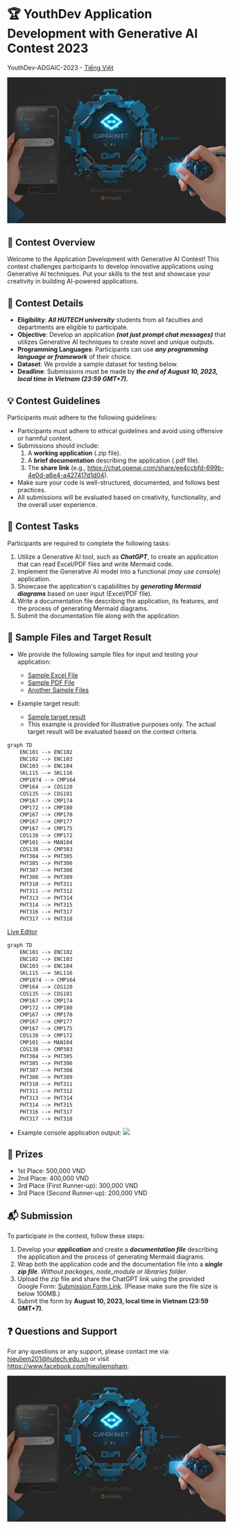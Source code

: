 # 🏆 YouthDev Application Development with Generative AI Contest 2023
YouthDev-ADGAIC-2023 - [Tiếng Việt](https://github.com/hutechbmtoan/youthdev-generative-ai-contest-2023/blob/main/README-vi.md)

![Contest Logo](contest_logo.jpg)

## 🚀 Contest Overview

Welcome to the Application Development with Generative AI Contest! This contest challenges participants to develop innovative applications using Generative AI techniques. Put your skills to the test and showcase your creativity in building AI-powered applications.

## 📝 Contest Details
- **Eligibility**: ***All HUTECH university*** students from all faculties and departments are eligible to participate.
- **Objective**: Develop an application ***(not just prompt chat messages)*** that utilizes Generative AI techniques to create novel and unique outputs.
- **Programming Languages**: Participants can use ***any programming language or framework*** of their choice.
- **Dataset**: We provide a sample dataset for testing below.
- **Deadline**: Submissions must be made by ***the end of August 10, 2023, local time in Vietnam (23:59 GMT+7).***

## 💡 Contest Guidelines

Participants must adhere to the following guidelines:

- Participants must adhere to ethical guidelines and avoid using offensive or harmful content.
- Submissions should include:
  1. A **working application** (.zip file).
  2. A **brief documentation** describing the application (.pdf file).
  3. The **share link** (e.g., https://chat.openai.com/share/ee4ccbfd-699b-4e0d-a6e4-a427417d1d04).
- Make sure your code is well-structured, documented, and follows best practices.
- All submissions will be evaluated based on creativity, functionality, and the overall user experience.

## 🎯 Contest Tasks

Participants are required to complete the following tasks:

1. Utilize a Generative AI tool, such as ***ChatGPT***, to create an application that can read Excel/PDF files and write Mermaid code.
2. Implement the Generative AI model into a functional *(may use console)* application.
3. Showcase the application's capabilities by ***generating Mermaid diagrams*** based on user input (Excel/PDF file).
4. Write a documentation file describing the application, its features, and the process of generating Mermaid diagrams.
5. Submit the documentation file along with the application.

## 📂 Sample Files and Target Result

- We provide the following sample files for input and testing your application:
  - [Sample Excel File](./sample_data.xlsx)
  - [Sample PDF File](./sample_data.pdf)
  - [Another Sample Files](https://www.hutech.edu.vn/daotao/ke-hoach-dao-tao/91386-noi-dung-chuong-trinh-dao-tao-dai-hoc-chinh-quy-khoa-2022)

- Example target result:
  - [Sample target result](./sample_target_result.pdf)
  - This example is provided for illustrative purposes only. The actual target result will be evaluated based on the contest criteria.
```
graph TD
    ENC101 --> ENC102
    ENC102 --> ENC103
    ENC103 --> ENC104
    SKL115 --> SKL116
    CMP1074 --> CMP164
    CMP164 --> COS120
    COS135 --> COS101
    CMP167 --> CMP174
    CMP172 --> CMP180
    CMP167 --> CMP170
    CMP167 --> CMP177
    CMP167 --> CMP175
    COS138 --> CMP172
    CMP101 --> MAN104
    COS138 --> CMP383
    PHT304 --> PHT305
    PHT305 --> PHT306
    PHT307 --> PHT308
    PHT308 --> PHT309
    PHT310 --> PHT311
    PHT311 --> PHT312
    PHT313 --> PHT314
    PHT314 --> PHT315
    PHT316 --> PHT317
    PHT317 --> PHT318
```

[Live Editor](https://mermaid.live/edit#pako:eNp10sFqwzAMBuBXCT63YNlJ7OUwGO1gsKUrpMdcTO2tgSUpwTmM0nefG2eRBp1PPx_CSEIXduytYwX7HMz5lBy2dZeE97zbAIdkvX6MURAWyJKwRE4jV69vANnEU8wjb8o9cJVOfst5ip7P_F6B4DOHLLOFOZBqtXyiyCdKLKz5_ep_WN3njHSikQWZJ-6qfNot0_-tlnre1f7lIHmccooZ4Qw5J6yQNWGN_IAMfGEAwoAsCEvklDA2CKRByJEVYWwQNFux1g2taWw4qsutqGb-5FpXsyJE6z7M-OVrVnfXUGpG31ff3ZEVfhjdio1na7zbNiacY_uLzja-H8p4p9O5Xn8A8Vmn6w)

```mermaid
graph TD
    ENC101 --> ENC102
    ENC102 --> ENC103
    ENC103 --> ENC104
    SKL115 --> SKL116
    CMP1074 --> CMP164
    CMP164 --> COS120
    COS135 --> COS101
    CMP167 --> CMP174
    CMP172 --> CMP180
    CMP167 --> CMP170
    CMP167 --> CMP177
    CMP167 --> CMP175
    COS138 --> CMP172
    CMP101 --> MAN104
    COS138 --> CMP383
    PHT304 --> PHT305
    PHT305 --> PHT306
    PHT307 --> PHT308
    PHT308 --> PHT309
    PHT310 --> PHT311
    PHT311 --> PHT312
    PHT313 --> PHT314
    PHT314 --> PHT315
    PHT316 --> PHT317
    PHT317 --> PHT318
```
- Example console application output:
[<img src="sample_console_application_output.jpg" height="250"/>](sample_console_application_output.jpg)
  
## 🏅 Prizes

- 1st Place: 500,000 VND
- 2nd Place: 400,000 VND
- 3rd Place (First Runner-up): 300,000 VND
- 3rd Place (Second Runner-up): 200,000 VND

## 📬 Submission

To participate in the contest, follow these steps:

1. Develop your ***application*** and create a ***documentation file*** describing the application and the process of generating Mermaid diagrams.
2. Wrap both the application code and the documentation file into a ***single zip file***. *Without packages, node_module or libraries folder.*
3. Upload the zip file and share the ChatGPT link using the provided Google Form: [Submission Form Link](https://forms.gle/Dv7qbswr1i4TxGnT8). (Please make sure the file size is below 100MB.)
4. Submit the form by **August 10, 2023, local time in Vietnam (23:59 GMT+7)**.

## ❓ Questions and Support

For any questions or any support, please contact me via: hieuliem201@hutech.edu.vn or visit https://www.facebook.com/hieuliempham.

![Contest Logo](contest_logo.jpg)
